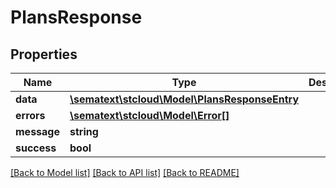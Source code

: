 # PlansResponse

## Properties
Name | Type | Description | Notes
------------ | ------------- | ------------- | -------------
**data** | [**\sematext\stcloud\Model\PlansResponseEntry**](PlansResponseEntry.md) |  | [optional] 
**errors** | [**\sematext\stcloud\Model\Error[]**](Error.md) |  | [optional] 
**message** | **string** |  | [optional] 
**success** | **bool** |  | [optional] 

[[Back to Model list]](../../README.md#documentation-for-models) [[Back to API list]](../../README.md#documentation-for-api-endpoints) [[Back to README]](../../README.md)

